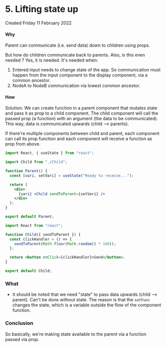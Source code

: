 # 5. Lifting state up
Created Friday 11 February 2022

#### Why
Parent can communicate (i.e. send data) down to children using props. 

But how do children communicate back to parents. Also, is this even needed ? Yes, it is needed. It's needed when:
1. Entered input needs to change state of the app. So communication must happen from the input component to the display component, via a common ancestor.
2. NodeA to NodeB communication via lowest common ancestor.

#### How
Solution: We can create function in a parent component that mutates state and pass it as prop to a child component. The child component will call the passed prop (a function) with an argument (the data to be communicated). This way, data is communicated upwards (child --> parents).

If there're multiple components between child and parent, each component can call its prop function and each component will receive a function as prop from above.
```jsx
import React, { useState } from "react";

import Child from "./Child";

function Parent() {
  const [vari, setVari] = useState("Ready to receive...");

  return (
    <div>
      {vari} <Child sendToParent={setVari} />
    </div>
  );
}

export default Parent;
```
```jsx
import React from "react";

function Child({ sendToParent }) {
  const clickHandler = () => {
    sendToParent(Math.floor(Math.random() * 100));
  };

  return <button onClick={clickHandler}>Send</button>;
}

export default Child;
```

### What
- It should be noted that we need "state" to pass data upwards (child --> parent). Can't be done without state. The reason is that the `setFunc` changes the state, which is a variable outside the flow of the component function.
  
### Conclusion
So basically, we're making state available to the parent via a function passed via prop.